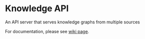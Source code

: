 # Knowledge API
An API server that serves knowledge graphs from multiple sources

For documentation, please see [wiki page](https://github.com/rellink/knowledge-api/wiki/Intro-to-Knowledge-API).

